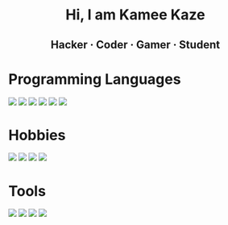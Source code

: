 <h1 align="center"> Hi, I am Kamee Kaze </h1>


<h2 align="center">  Hacker · Coder · Gamer · Student </h2>

#

# Programming Languages

<img src="https://img.shields.io/badge/Python-ffc107?style=for-the-badge&logo=python&logoColor=blue">
<img src="https://img.shields.io/badge/HTML5-E34F26?style=for-the-badge&logo=html5&logoColor=white">
<img src="https://img.shields.io/badge/CSS-1572B6?style=for-the-badge&logo=css3&logoColor=white">
<img src="https://img.shields.io/badge/JavaScript-F7DF1E?style=for-the-badge&logo=javascript&logoColor=black">
<img src="https://img.shields.io/badge/Bash-3e484a?style=for-the-badge&logo=gnubash&logoColor=green">
<img src="https://img.shields.io/badge/Golang-5ac9e2?style=for-the-badge&logo=go&logoColor=white">

# Hobbies

<img src="https://img.shields.io/badge/Arduino-00989d?style=for-the-badge&logo=arduino&logoColor=orange">
<img src="https://img.shields.io/badge/Tryhackme-c11111?style=for-the-badge&logo=tryhackme&logoColor=black">
<img src="https://img.shields.io/badge/Hackthebox-1e2126?style=for-the-badge&logo=hackthebox&logoColor=green">
<img src="https://img.shields.io/badge/Gaming-004098?style=for-the-badge&logo=playstation&logoColor=white">

# Tools
<img src="https://img.shields.io/badge/GitHub-f3521e?style=for-the-badge&logo=github&logoColor=black">
<img src="https://img.shields.io/badge/Linux-feb101?style=for-the-badge&logo=linux&logoColor=black">
<img src="https://img.shields.io/badge/Docker-2CA5E0?style=for-the-badge&logo=docker&logoColor=white">
<img src="https://img.shields.io/badge/MySQL-F29111?style=for-the-badge&logo=mysql&logoColor=blue">
